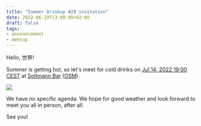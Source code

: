 ```yaml
---
title: "Summer Drinkup #29 invitation"
date: 2022-06-29T13:00:00+02:00
draft: false
tags:
- announcement
- meetup
---
```


Hello, 世界!

Summer is getting hot, so let's meet for cold drinks on [Jul 14, 2022 19:00
CEST]() at [Soltmann Bar](https://www.soltmann-bar.de/)
([OSM](https://www.openstreetmap.org/node/814769372)).

[![](/images/water-020.gif)](https://gifcities.org/?q=water)

We have no specific agenda. We hope for good weather and look forward to meet you all in person, after all.

See you!
